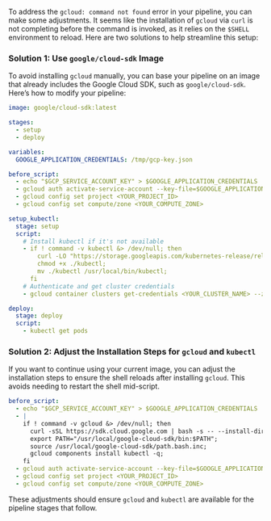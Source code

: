 To address the `gcloud: command not found` error in your pipeline, you can make some adjustments. It seems like the installation of `gcloud` via `curl` is not completing before the command is invoked, as it relies on the `$SHELL` environment to reload. Here are two solutions to help streamline this setup:

### Solution 1: Use `google/cloud-sdk` Image

To avoid installing `gcloud` manually, you can base your pipeline on an image that already includes the Google Cloud SDK, such as `google/cloud-sdk`. Here’s how to modify your pipeline:

```yaml
image: google/cloud-sdk:latest

stages:
  - setup
  - deploy

variables:
  GOOGLE_APPLICATION_CREDENTIALS: /tmp/gcp-key.json

before_script:
  - echo "$GCP_SERVICE_ACCOUNT_KEY" > $GOOGLE_APPLICATION_CREDENTIALS
  - gcloud auth activate-service-account --key-file=$GOOGLE_APPLICATION_CREDENTIALS
  - gcloud config set project <YOUR_PROJECT_ID>
  - gcloud config set compute/zone <YOUR_COMPUTE_ZONE>

setup_kubectl:
  stage: setup
  script:
    # Install kubectl if it's not available
    - if ! command -v kubectl &> /dev/null; then
        curl -LO "https://storage.googleapis.com/kubernetes-release/release/$(curl -s https://storage.googleapis.com/kubernetes-release/release/stable.txt)/bin/linux/amd64/kubectl";
        chmod +x ./kubectl;
        mv ./kubectl /usr/local/bin/kubectl;
      fi
    # Authenticate and get cluster credentials
    - gcloud container clusters get-credentials <YOUR_CLUSTER_NAME> --zone <YOUR_COMPUTE_ZONE> --project <YOUR_PROJECT_ID>

deploy:
  stage: deploy
  script:
    - kubectl get pods
```

### Solution 2: Adjust the Installation Steps for `gcloud` and `kubectl`

If you want to continue using your current image, you can adjust the installation steps to ensure the shell reloads after installing `gcloud`. This avoids needing to restart the shell mid-script.

```yaml
before_script:
  - echo "$GCP_SERVICE_ACCOUNT_KEY" > $GOOGLE_APPLICATION_CREDENTIALS
  - |
    if ! command -v gcloud &> /dev/null; then
      curl -sSL https://sdk.cloud.google.com | bash -s -- --install-dir=/usr/local/google-cloud-sdk --disable-prompts;
      export PATH="/usr/local/google-cloud-sdk/bin:$PATH";
      source /usr/local/google-cloud-sdk/path.bash.inc;
      gcloud components install kubectl -q;
    fi
  - gcloud auth activate-service-account --key-file=$GOOGLE_APPLICATION_CREDENTIALS
  - gcloud config set project <YOUR_PROJECT_ID>
  - gcloud config set compute/zone <YOUR_COMPUTE_ZONE>
```

These adjustments should ensure `gcloud` and `kubectl` are available for the pipeline stages that follow.

